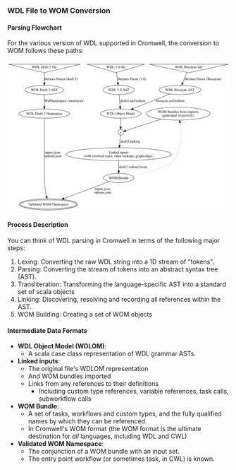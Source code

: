 ### WDL File to WOM Conversion

#### Parsing Flowchart

For the various version of WDL supported in Cromwell, the conversion to WOM follows
these paths: 

![Parsing Flowchart](wdlmap.svg)

#### Process Description

You can think of WDL parsing in Cromwell in terms of the following major steps:

1. Lexing: Converting the raw WDL string into a 1D stream of "tokens".
2. Parsing: Converting the stream of tokens into an abstract syntax tree (AST).
3. Transliteration: Transforming the language-specific AST into a standard set of scala objects
4. Linking: Discovering, resolving and recording all references within the AST.
5. WOM Building: Creating a set of WOM objects

#### Intermediate Data Formats

* **WDL Object Model (WDLOM)**:
    * A scala case class representation of WDL grammar ASTs.
* **Linked inputs**:
    * The original file's WDLOM representation
    * And WOM bundles imported
    * Links from any references to their definitions
        * Including custom type references, variable references, task calls, subworkflow calls 
* **WOM Bundle**:
    * A set of tasks, workflows and custom types, and the fully qualified names by which they can be referenced.
    * In Cromwell's WOM format (the WOM format is the ultimate destination for _all_ languages, including WDL and CWL)
* **Validated WOM Namespace**:
    * The conjunction of a WOM bundle with an input set.
    * The entry point workflow (or sometimes task, in CWL) is known.
